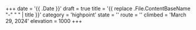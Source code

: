 +++
date = '{{ .Date }}'
draft = true
title = '{{ replace .File.ContentBaseName "-" " " | title }}'
category = 'highpoint'
state = ''
route = ''
climbed = 'March 29, 2024'
elevation = 1000
+++
